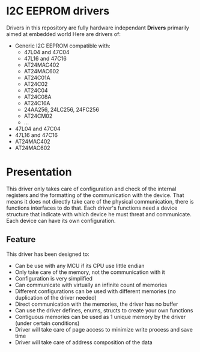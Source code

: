 # I2C EEPROM drivers
Drivers in this repository are fully hardware independant **Drivers** primarily aimed at embedded world
Here are drivers of:
* Generic I2C EEPROM compatible with:
  * 47L04 and 47C04
  * 47L16 and 47C16
  * AT24MAC402
  * AT24MAC602
  * AT24C01A
  * AT24C02
  * AT24C04
  * AT24C08A
  * AT24C16A
  * 24AA256, 24LC256, 24FC256
  * AT24CM02
  * ...
* 47L04 and 47C04
* 47L16 and 47C16
* AT24MAC402
* AT24MAC602


# Presentation
This driver only takes care of configuration and check of the internal registers and the formatting of the communication with the device. That means it does not directly take care of the physical communication, there is functions interfaces to do that.
Each driver's functions need a device structure that indicate with which device he must threat and communicate. Each device can have its own configuration.

## Feature

This driver has been designed to:
* Can be use with any MCU if its CPU use little endian
* Only take care of the memory, not the communication with it
* Configuration is very simplified
* Can communicate with virtually an infinite count of memories
* Different configurations can be used with different memories (no duplication of the driver needed)
* Direct communication with the memories, the driver has no buffer
* Can use the driver defines, enums, structs to create your own functions
* Contiguous memories can be used as 1 unique memory by the driver (under certain conditions)
* Driver will take care of page access to minimize write process and save time
* Driver will take care of address composition of the data
